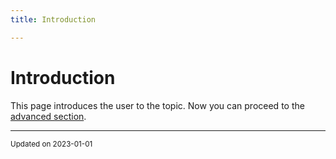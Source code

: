 ```yaml
---
title: Introduction

---
```


# Introduction



This page introduces the user to the topic. Now you can proceed to the [advanced section](/pages/advanced.md#page-advanced). 

-------------------------------

<sub>Updated on 2023-01-01</sub>

